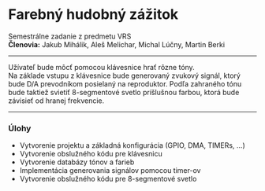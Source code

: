 # Farebný hudobný zážitok
Semestrálne zadanie z predmetu VRS\
<b>Členovia:</b> Jakub Mihálik, Aleš Melichar, Michal Lúčny, Martin Berki 

---

Užívateľ bude môcť pomocou klávesnice hrať rôzne tóny.  
Na základe vstupu z klávesnice bude generovaný zvukový signál, ktorý bude D/A prevodníkom posielaný na reproduktor.
Podľa zahraného tónu bude taktiež svietiť 8-segmentové svetlo príšlušnou farbou, ktorá bude závisieť od hranej frekvencie.

---
### Úlohy
- Vytvorenie projektu a základná konfigurácia (GPIO, DMA, TIMERs, ...)
- Vytvorenie obslužného kódu pre klávesnicu
- Vytvorenie databázy tónov a farieb
- Implementácia generovania signálov pomocou timer-ov
- Vytvorenie obslužného kódu pre 8-segmentové svetlo
